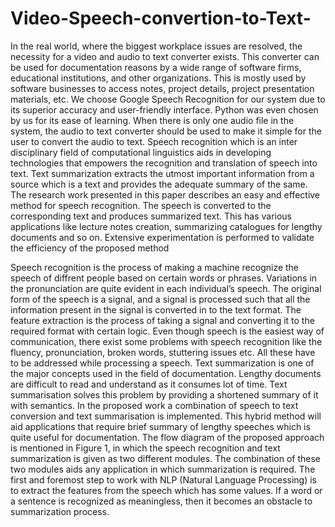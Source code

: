 # Video-Speech-convertion-to-Text-
In the real world, where the biggest workplace issues are resolved, the necessity for a video and
audio to text converter exists. This converter can be used for documentation reasons by a wide range
of software firms, educational institutions, and other organizations. This is mostly used by software
businesses to access notes, project details, project presentation materials, etc. We choose Google
Speech Recognition for our system due to its superior accuracy and user-friendly interface. Python
was even chosen by us for its ease of learning. When there is only one audio file in the system, the
audio to text converter should be used to make it simple for the user to convert the audio to text.
Speech recognition which is an inter disciplinary field of computational linguistics aids in developing
technologies that empowers the recognition and translation of speech into text. Text summarization
extracts the utmost important information from a source which is a text and provides the adequate
summary of the same. The research work presented in this paper describes an easy and effective
method for speech recognition. The speech is converted to the corresponding text and produces
summarized text. This has various applications like lecture notes creation, summarizing catalogues
for lengthy documents and so on. Extensive experimentation is performed to validate the efficiency
of the proposed method

Speech recognition is the process of making a machine recognize the speech of diffrent people based
on certain words or phrases. Variations in the pronunciation are quite evident in each individual’s
speech. The original form of the speech is a signal, and a signal is processed such that all the
information present in the signal is converted in to the text format. The feature extraction is the
process of taking a signal and converting it to the required format with certain logic. Even though
speech is the easiest way of communication, there exist some problems with speech recognition like
the fluency, pronunciation, broken words, stuttering issues etc. All these have to be addressed while
processing a speech. Text summarization is one of the major concepts used in the field of
documentation. Lengthy documents are difficult to read and understand as it consumes lot of time.
Text summarisation solves this problem by providing a shortened summary of it with semantics. In
the proposed work a combination of speech to text conversion and text summarisation is
implemented. This hybrid method will aid applications that require brief summary of lengthy
speeches which is quite useful for documentation. The flow diagram of the proposed approach is
mentioned in Figure 1, in which the speech recognition and text summarization is given as two
different modules. The combination of these two modules aids any application in which
summarization is required. The first and foremost step to work with NLP (Natural Language
Processing) is to extract the features from the speech which has some values. If a word or a sentence
is recognized as meaningless, then it becomes an obstacle to summarization process.
